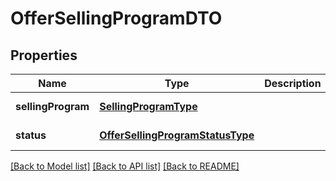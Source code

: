 # OfferSellingProgramDTO

## Properties
Name | Type | Description | Notes
------------ | ------------- | ------------- | -------------
**sellingProgram** | [**SellingProgramType**](SellingProgramType.md) |  | [default to null]
**status** | [**OfferSellingProgramStatusType**](OfferSellingProgramStatusType.md) |  | [default to null]

[[Back to Model list]](../README.md#documentation-for-models) [[Back to API list]](../README.md#documentation-for-api-endpoints) [[Back to README]](../README.md)


